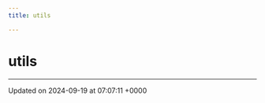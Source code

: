 ```yaml
---
title: utils

---
```


# utils








-------------------------------

Updated on 2024-09-19 at 07:07:11 +0000